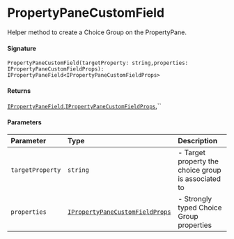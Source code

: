 # PropertyPaneCustomField

Helper method to create a Choice Group on the PropertyPane.

#### Signature
`PropertyPaneCustomField(targetProperty: string,properties: IPropertyPaneCustomFieldProps): IPropertyPaneField<IPropertyPaneCustomFieldProps>`

#### Returns
[`IPropertyPaneField`](ipropertypanefield.md),[`IPropertyPaneCustomFieldProps`](ipropertypanecustomfieldprops.md),``


#### Parameters


| Parameter	   | Type    | Description |
|:-------------|:---------------|:------------|
| `targetProperty`    | `string` | - Target property the choice group is associated to |
| `properties`    | [`IPropertyPaneCustomFieldProps`](ipropertypanecustomfieldprops.md) | - Strongly typed Choice Group properties |

